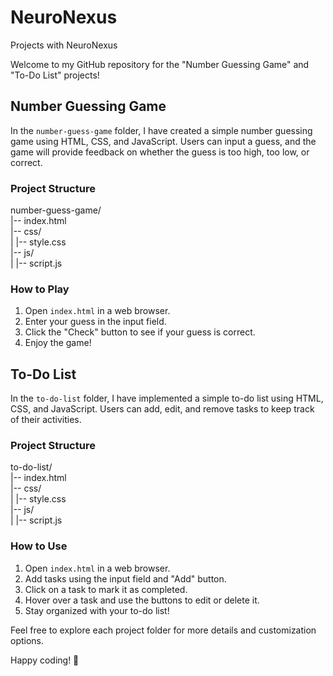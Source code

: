# NeuroNexus
Projects with NeuroNexus

Welcome to my GitHub repository for the "Number Guessing Game" and "To-Do List" projects!

## Number Guessing Game

In the `number-guess-game` folder, I have created a simple number guessing game using HTML, CSS, and JavaScript. Users can input a guess, and the game will provide feedback on whether the guess is too high, too low, or correct.

### Project Structure

number-guess-game/ <br />
|-- index.html <br />
|-- css/ <br />
|   |-- style.css <br />
|-- js/ <br />
|   |-- script.js <br />


### How to Play

1. Open `index.html` in a web browser.
2. Enter your guess in the input field.
3. Click the "Check" button to see if your guess is correct.
4. Enjoy the game!

## To-Do List

In the `to-do-list` folder, I have implemented a simple to-do list using HTML, CSS, and JavaScript. Users can add, edit, and remove tasks to keep track of their activities.

### Project Structure

to-do-list/ <br />
|-- index.html <br />
|-- css/ <br />
|   |-- style.css <br />
|-- js/ <br />
|   |-- script.js <br />


### How to Use

1. Open `index.html` in a web browser.
2. Add tasks using the input field and "Add" button.
3. Click on a task to mark it as completed.
4. Hover over a task and use the buttons to edit or delete it.
5. Stay organized with your to-do list!

Feel free to explore each project folder for more details and customization options.

Happy coding! 🚀
